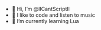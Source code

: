 - 👋 Hi, I’m @lICantScriptIl
- 👀 I like to code and listen to music
- 🌱 I’m currently learning Lua

<!---
lICantScriptIl/lICantScriptIl is a ✨ special ✨ repository because its `README.md` (this file) appears on your GitHub profile.
You can click the Preview link to take a look at your changes.
--->
